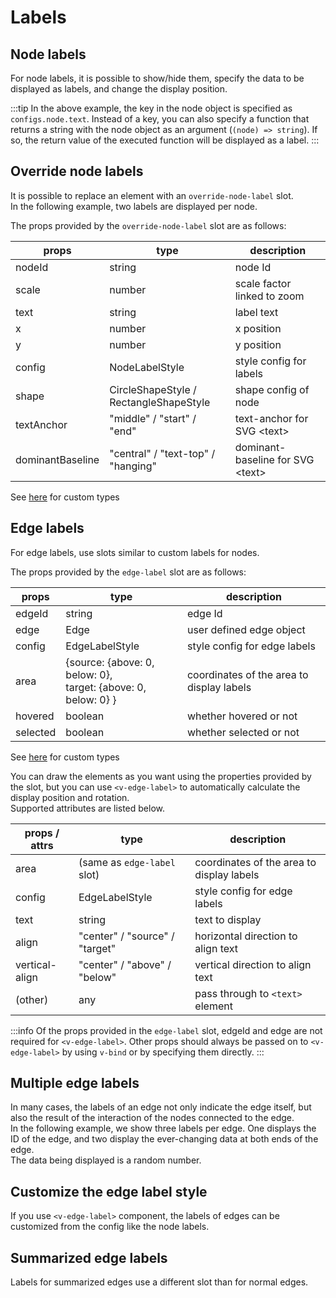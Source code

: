 # Labels

## Node labels

For node labels, it is possible to show/hide them, specify the data to
be displayed as labels, and change the display position.

<demo-tabs :demo-height="250" :use-data="true">
<template v-slot:demo>
  <DemoNodeLabels />
</template>
<template v-slot:source>

  <<< @/.vitepress/components/04_label/01/NodeLabels.vue{6-19}

</template>
<template v-slot:data>

  <<< @/.vitepress/components/04_label/01/data.ts

</template>
</demo-tabs>

:::tip
In the above example, the key in the node object is specified as
`configs.node.text`. Instead of a key, you can also specify a
function that returns a string with the node object as an argument
(`(node) => string`).  If so, the return value of the executed
function will be displayed as a label.
:::

## Override node labels

It is possible to replace an element with an `override-node-label` slot.  
In the following example, two labels are displayed per node.

<demo-tabs :demo-height="250" :use-data="true">
<template v-slot:demo>
  <DemoNodeCustomLabels />
</template>
<template v-slot:source>

  <<< @/.vitepress/components/04_label/02/NodeCustomLabels.vue{7-30}

</template>
<template v-slot:data>

  <<< @/.vitepress/components/04_label/02/data.ts

</template>
</demo-tabs>

The props provided by the `override-node-label` slot are as follows:

<div class="reference-table">

| props            | type                                       | description                            |
| ---------------- | ------------------------------------------ | -------------------------------------- |
| nodeId           | string                                     | node Id                                |
| scale            | number                                     | scale factor linked to zoom            |
| text             | string                                     | label text                             |
| x                | number                                     | x position                             |
| y                | number                                     | y position                             |
| config           | NodeLabelStyle                             | style config for labels                |
| shape            | CircleShapeStyle /<br> RectangleShapeStyle | shape config of node                   |
| textAnchor       | "middle" / "start" / "end"                 | text-anchor for SVG &lt;text&gt;       |
| dominantBaseline | "central" / "text-top" / "hanging"         | dominant-baseline for SVG &lt;text&gt; |

See [here](https://github.com/dash14/v-network-graph/blob/main/src/common/configs.ts) for custom types

</div>

## Edge labels

For edge labels, use slots similar to custom labels for nodes.

<demo-tabs :use-data="true">
<template v-slot:demo>
  <DemoEdgeLabels />
</template>
<template v-slot:source>

  <<< @/.vitepress/components/04_label/03/EdgeLabels.vue{12-14}

</template>
<template v-slot:data>

  <<< @/.vitepress/components/04_label/03/data.ts

</template>
</demo-tabs>

The props provided by the `edge-label` slot are as follows:

<div class="reference-table">

| props    | type            | description                               |
| -------- | --------------- | ----------------------------------------- |
| edgeId   | string          | edge Id                                   |
| edge     | Edge            | user defined edge object                  |
| config   | EdgeLabelStyle  | style config for edge labels              |
| area     | {source: {above: 0, below: 0},<br> target: {above: 0, below: 0} } | coordinates of the area to display labels |
| hovered  | boolean         | whether hovered or not                    |
| selected | boolean         | whether selected or not                   |

</div>

See [here](https://github.com/dash14/v-network-graph/blob/main/src/common/configs.ts) for custom types

You can draw the elements as you want using the properties provided by
the slot, but you can use `<v-edge-label>` to automatically calculate
the display position and rotation.  
Supported attributes are listed below.

<div class="reference-table">

| props / attrs  | type                           | description                               |
| -------------- | ------------------------------ | ----------------------------------------- |
| area           | (same as `edge-label` slot)    | coordinates of the area to display labels |
| config         | EdgeLabelStyle                 | style config for edge labels              |
| text           | string                         | text to display                           |
| align          | "center" / "source" / "target" | horizontal direction to align text        |
| vertical-align | "center" / "above" / "below"   | vertical direction to align text          |
| (other)        | any                            | pass through to `<text>` element          |

</div>

:::info
Of the props provided in the `edge-label` slot, edgeId and edge are not
required for `<v-edge-label>`. Other props should always be passed on
to `<v-edge-label>` by using `v-bind` or by specifying them directly.
:::

## Multiple edge labels

In many cases, the labels of an edge not only indicate the edge itself,
but also the result of the interaction of the nodes connected to the edge.  
In the following example, we show three labels per edge. One displays the
ID of the edge, and two display the ever-changing data at both ends of the
edge.  
The data being displayed is a random number.

<demo-tabs :use-data="true">
<template v-slot:demo>
  <DemoMultipleEdgeLabels />
</template>
<template v-slot:source>

  <<< @/.vitepress/components/04_label/04/MultipleEdgeLabels.vue{40-63}

</template>
<template v-slot:data>

  <<< @/.vitepress/components/04_label/04/data.ts

</template>
</demo-tabs>

## Customize the edge label style

If you use `<v-edge-label>` component, the labels of edges can
be customized from the config like the node labels.

<demo-tabs :use-data="true">
<template v-slot:demo>
  <DemoEdgeLabelsStyle />
</template>
<template v-slot:source>

  <<< @/.vitepress/components/04_label/05/EdgeLabelsStyle.vue{15-32}

</template>
<template v-slot:data>

  <<< @/.vitepress/components/04_label/05/data.ts

</template>
</demo-tabs>

## Summarized edge labels

Labels for summarized edges use a different slot than for normal edges.

<demo-tabs :use-data="true">
<template v-slot:demo>
  <DemoSummarizedEdgeLabels />
</template>
<template v-slot:source>

  <<< @/.vitepress/components/04_label/06/SummarizedEdgeLabels.vue{5-8,27-35}

</template>
<template v-slot:data>

  <<< @/.vitepress/components/04_label/06/data.ts

</template>
</demo-tabs>

<script setup>
import DemoNodeLabels from '../.vitepress/components/04_label/01/NodeLabels.vue'
import DemoNodeCustomLabels from '../.vitepress/components/04_label/02/NodeCustomLabels.vue'
import DemoEdgeLabels from '../.vitepress/components/04_label/03/EdgeLabels.vue'
import DemoMultipleEdgeLabels from '../.vitepress/components/04_label/04/MultipleEdgeLabels.vue'
import DemoEdgeLabelsStyle from '../.vitepress/components/04_label/05/EdgeLabelsStyle.vue'
import DemoSummarizedEdgeLabels from '../.vitepress/components/04_label/06/SummarizedEdgeLabels.vue'
</script>
